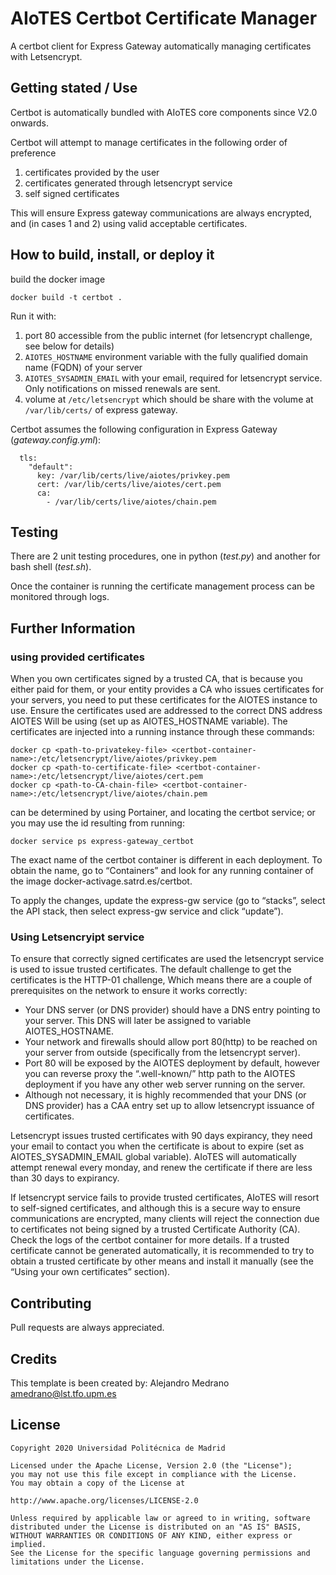 # AIoTES Certbot Certificate Manager

A certbot client for Express Gateway automatically managing certificates with Letsencrypt.

## Getting stated / Use
Certbot is automatically bundled with AIoTES core components since V2.0 onwards.

Certbot will attempt to manage certificates in the following order of preference
1. certificates provided by the user
2. certificates generated through letsencrypt service
3. self signed certificates

This will ensure Express gateway communications are always encrypted, and (in cases 1 and 2) using valid acceptable certificates.

## How to build, install, or deploy it
build the docker image
```
docker build -t certbot .
```

Run it with:
1. port 80 accessible from the public internet (for letsencrypt challenge, see below for details)
2. `AIOTES_HOSTNAME` environment variable with the fully qualified domain name (FQDN) of your server
3. `AIOTES_SYSADMIN_EMAIL` with your email, required for letsencrypt service. Only notifications on missed renewals are sent.
4. volume at `/etc/letsencrypt` which should be share with the volume at `/var/lib/certs/` of express gateway. 

Certbot assumes the following configuration in Express Gateway (_gateway.config.yml_):

```
  tls: 
    "default": 
      key: /var/lib/certs/live/aiotes/privkey.pem
      cert: /var/lib/certs/live/aiotes/cert.pem
      ca:
        - /var/lib/certs/live/aiotes/chain.pem
```

## Testing
There are 2 unit testing procedures, one in python (_test.py_) and another for bash shell (_test.sh_).

Once the container is running the certificate management process can be monitored through logs.

## Further Information

### using provided certificates
When you own certificates signed by a trusted CA, that is because you either paid for them, or your entity provides a CA who issues certificates for your servers, you need to put these certificates for the AIOTES instance to use. Ensure the certificates used are addressed to the correct DNS address AIOTES Will be using (set up as AIOTES_HOSTNAME variable).
The certificates are injected into a running instance through these commands:

```
docker cp <path-to-privatekey-file> <certbot-container-name>:/etc/letsencrypt/live/aiotes/privkey.pem
docker cp <path-to-certificate-file> <certbot-container-name>:/etc/letsencrypt/live/aiotes/cert.pem
docker cp <path-to-CA-chain-file> <certbot-container-name>:/etc/letsencrypt/live/aiotes/chain.pem
```

<certbot-container-name> can be determined by using Portainer, and locating the certbot service; or you may use the id resulting from running:
```
docker service ps express-gateway_certbot
```

The exact name of the certbot container is different in each deployment. To obtain the name, go to “Containers” and look for any running container of the image docker-activage.satrd.es/certbot.

To apply the changes, update the express-gw service (go to “stacks”, select the API stack, then select express-gw service and click “update”).

### Using Letsencryipt service
To ensure that correctly signed certificates are used the letsencrypt service is used to issue trusted certificates. The default challenge to get the certificates is the HTTP-01 challenge, Which means there are a couple of prerequisites on the network to ensure it works correctly:

* Your DNS server (or DNS provider) should have a DNS entry pointing to your server. This DNS will later be assigned to variable AIOTES_HOSTNAME.
* Your network and firewalls should allow port 80(http) to be reached on your server from outside (specifically from the letsencrypt server).
* Port 80  will be exposed by the AIOTES deployment by default, however you can reverse proxy the “.well-known/” http path to the AIOTES deployment if you have any other web server running on the server.
* Although not necessary, it is highly recommended that your DNS (or DNS provider) has a CAA entry set up to allow letsencrypt issuance of certificates.

Letsencrypt issues trusted certificates with 90 days expirancy, they need your email to contact you when the certificate is about to expire (set as AIOTES_SYSADMIN_EMAIL global variable). AIoTES will automatically attempt renewal every monday, and renew the certificate if there are less than 30 days to expirancy.

If letsencrypt service fails to provide trusted certificates, AIoTES will resort to self-signed certificates, and although this is a secure way to ensure communications are encrypted, many clients will reject the connection due to certificates not being signed by a trusted Certificate Authority (CA). Check the logs of the certbot container for more details. If a trusted certificate cannot be generated automatically, it is recommended to try to obtain a trusted certificate by other means and install it manually (see the “Using your own certificates” section).

## Contributing
Pull requests are always appreciated.
## Credits
This template is been created by:
Alejandro Medrano <amedrano@lst.tfo.upm.es>
## License
```
Copyright 2020 Universidad Politécnica de Madrid

Licensed under the Apache License, Version 2.0 (the "License"); 
you may not use this file except in compliance with the License. 
You may obtain a copy of the License at

http://www.apache.org/licenses/LICENSE-2.0

Unless required by applicable law or agreed to in writing, software 
distributed under the License is distributed on an "AS IS" BASIS, 
WITHOUT WARRANTIES OR CONDITIONS OF ANY KIND, either express or implied. 
See the License for the specific language governing permissions and 
limitations under the License.
```
